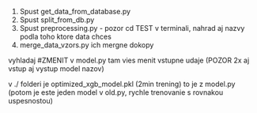 1. Spust get_data_from_database.py
2. Spust split_from_db.py
3. Spust preprocessing.py - pozor cd TEST v terminali, nahrad aj nazvy podla toho ktore data chces
4. merge_data_vzors.py ich mergne dokopy 

vyhladaj #ZMENIT v model.py tam vies menit vstupne udaje (POZOR 2x aj vstup aj vystup model nazov)

v ./ folderi je optimized_xgb_model.pkl (2min trening) to je z model.py (potom je este jeden model v old.py, rychle trenovanie s rovnakou uspesnostou)